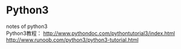 # Python3
notes of python3
<br/>
Python3教程：
http://www.pythondoc.com/pythontutorial3/index.html
<br/>
http://www.runoob.com/python3/python3-tutorial.html